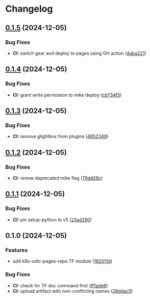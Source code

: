 # Changelog

## [0.1.5](https://github.com/meysam81/terraform-modules/compare/v0.1.4...v0.1.5) (2024-12-05)


### Bug Fixes

* **CI:** switch gear and deploy to pages using GH action ([4aba221](https://github.com/meysam81/terraform-modules/commit/4aba221788da1bdc0fc7d2aeeeddca48b78d757d))

## [0.1.4](https://github.com/meysam81/terraform-modules/compare/v0.1.3...v0.1.4) (2024-12-05)


### Bug Fixes

* **CI:** grant write permission to mike deploy ([cb734f5](https://github.com/meysam81/terraform-modules/commit/cb734f55fe2aa8bf3e90ccad2bb281abfdf89399))

## [0.1.3](https://github.com/meysam81/terraform-modules/compare/v0.1.2...v0.1.3) (2024-12-05)


### Bug Fixes

* **CI:** remove glightbox from plugins ([4652349](https://github.com/meysam81/terraform-modules/commit/4652349af6014664a7d761c1147a73c7cbcd3a5a))

## [0.1.2](https://github.com/meysam81/terraform-modules/compare/v0.1.1...v0.1.2) (2024-12-05)


### Bug Fixes

* **CI:** remoe deprecated mike flag ([79dd28c](https://github.com/meysam81/terraform-modules/commit/79dd28ca105a46f4c43f74fe4cbe7e03e5adc539))

## [0.1.1](https://github.com/meysam81/terraform-modules/compare/v0.1.0...v0.1.1) (2024-12-05)


### Bug Fixes

* **CI:** pin setup-python to v5 ([23ad290](https://github.com/meysam81/terraform-modules/commit/23ad29082fe798ebafb6cee6d3ef1b24109dce29))

## 0.1.0 (2024-12-05)


### Features

* add k8s-oidc-pages-repo TF module ([182011d](https://github.com/meysam81/terraform-modules/commit/182011d3b6006d6541a6308d6253a7077b492d3e))


### Bug Fixes

* **CI:** check for TF doc command first ([ff1ade6](https://github.com/meysam81/terraform-modules/commit/ff1ade635932e2e275e687bea6499cb51342e984))
* **CI:** upload artifact with non-conflicting names ([28ddac5](https://github.com/meysam81/terraform-modules/commit/28ddac50ba9f0e9009d0bebb2c6b08a7054440bc))
